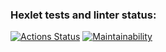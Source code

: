 ### Hexlet tests and linter status:
[![Actions Status](https://github.com/oldrefery/frontend-project-lvl1/workflows/hexlet-check/badge.svg)](https://github.com/oldrefery/frontend-project-lvl1/actions)
[![Maintainability](https://api.codeclimate.com/v1/badges/a99a88d28ad37a79dbf6/maintainability)](https://codeclimate.com/github/codeclimate/codeclimate/maintainability)
